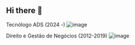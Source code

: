 ## Hi there 👋
Tecnólogo ADS (2024 -)
![image](https://github.com/user-attachments/assets/5ff0f322-f385-40d4-af66-c14f930ac48d)

Direito e Gestão de Negócios (2012-2019)
![image](https://github.com/user-attachments/assets/9e8e2806-0905-4634-9485-beb44f2181ef)

<!--
**pedrohenriquebarros92/pedrohenriquebarros92** is a ✨ _special_ ✨ repository because its `README.md` (this file) appears on your GitHub profile.

Here are some ideas to get you started:

- 🔭 I’m currently working on ...
- 🌱 I’m currently learning ...
- 👯 I’m looking to collaborate on ...
- 🤔 I’m looking for help with ...
- 💬 Ask me about ...
- 📫 How to reach me: ...
- 😄 Pronouns: ...
- ⚡ Fun fact: ...
-->
